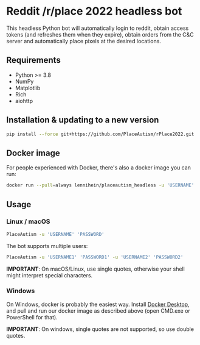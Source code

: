 # Reddit /r/place 2022 headless bot

This headless Python bot will automatically login to reddit, obtain access 
tokens (and refreshes them when they expire), obtain orders from the C&C server
and automatically place pixels at the desired locations.

## Requirements

- Python >= 3.8
- NumPy
- Matplotlib
- Rich
- aiohttp

## Installation & updating to a new version

```bash
pip install --force git+https://github.com/PlaceAutism/rPlace2022.git
```

## Docker image

For people experienced with Docker, there's also a docker image you can run:

```bash
docker run --pull=always lennihein/placeautism_headless -u 'USERNAME' 'PASSWORD'
```

## Usage

### Linux / macOS

```bash
PlaceAutism -u 'USERNAME' 'PASSWORD'
```

The bot supports multiple users:
```bash
PlaceAutism -u 'USERNAME1' 'PASSWORD1' -u 'USERNAME2' 'PASSWORD2'
```

**IMPORTANT**: On macOS/Linux, use single quotes, otherwise your shell might 
interpret special characters. 

### Windows

On Windows, docker is probably the easiest way. Install 
[Docker Desktop](https://docs.docker.com/desktop/windows/install/), and pull and
run our docker image as described above (open CMD.exe or PowerShell for that).

**IMPORTANT**: On windows, single quotes are not supported, so use double quotes.
